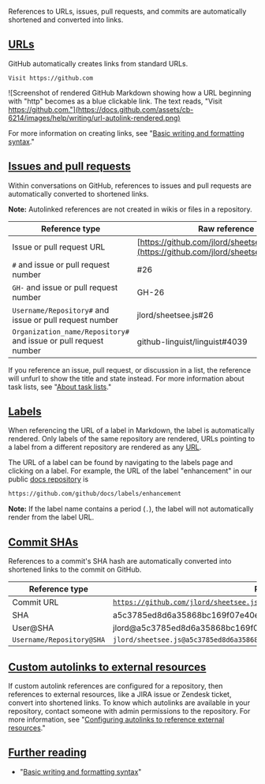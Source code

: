 References to URLs, issues, pull requests, and commits are automatically shortened and converted into links.

## [URLs](https://docs.github.com/en/get-started/writing-on-github/working-with-advanced-formatting/autolinked-references-and-urls#urls)

GitHub automatically creates links from standard URLs.

`Visit https://github.com`

![Screenshot of rendered GitHub Markdown showing how a URL beginning with "http" becomes as a blue clickable link. The text reads, "Visit https://github.com."](https://docs.github.com/assets/cb-6214/images/help/writing/url-autolink-rendered.png)

For more information on creating links, see "[Basic writing and formatting syntax](https://docs.github.com/en/get-started/writing-on-github/getting-started-with-writing-and-formatting-on-github/basic-writing-and-formatting-syntax#links)."

## [Issues and pull requests](https://docs.github.com/en/get-started/writing-on-github/working-with-advanced-formatting/autolinked-references-and-urls#issues-and-pull-requests)

Within conversations on GitHub, references to issues and pull requests are automatically converted to shortened links.

**Note:** Autolinked references are not created in wikis or files in a repository.

|Reference type|Raw reference|Short link|
|---|---|---|
|Issue or pull request URL|[https://github.com/jlord/sheetsee.js/issues/26](https://github.com/jlord/sheetsee.js/issues/26)|[#26](https://github.com/jlord/sheetsee.js/issues/26)|
|`#` and issue or pull request number|#26|[#26](https://github.com/jlord/sheetsee.js/issues/26)|
|`GH-` and issue or pull request number|GH-26|[GH-26](https://github.com/jlord/sheetsee.js/issues/26)|
|`Username/Repository#` and issue or pull request number|jlord/sheetsee.js#26|[jlord/sheetsee.js#26](https://github.com/jlord/sheetsee.js/issues/26)|
|`Organization_name/Repository#` and issue or pull request number|github-linguist/linguist#4039|[github-linguist/linguist#4039](https://github.com/github-linguist/linguist/pull/4039)|

If you reference an issue, pull request, or discussion in a list, the reference will unfurl to show the title and state instead. For more information about task lists, see "[About task lists](https://docs.github.com/en/get-started/writing-on-github/working-with-advanced-formatting/about-task-lists)."

## [Labels](https://docs.github.com/en/get-started/writing-on-github/working-with-advanced-formatting/autolinked-references-and-urls#labels)

When referencing the URL of a label in Markdown, the label is automatically rendered. Only labels of the same repository are rendered, URLs pointing to a label from a different repository are rendered as any [URL](https://docs.github.com/en/get-started/writing-on-github/working-with-advanced-formatting/autolinked-references-and-urls#urls).

The URL of a label can be found by navigating to the labels page and clicking on a label. For example, the URL of the label "enhancement" in our public [docs repository](https://github.com/github/docs/) is

```markdown
https://github.com/github/docs/labels/enhancement
```

**Note:** If the label name contains a period (`.`), the label will not automatically render from the label URL.

## [Commit SHAs](https://docs.github.com/en/get-started/writing-on-github/working-with-advanced-formatting/autolinked-references-and-urls#commit-shas)

References to a commit's SHA hash are automatically converted into shortened links to the commit on GitHub.

|Reference type|Raw reference|Short link|
|---|---|---|
|Commit URL|[`https://github.com/jlord/sheetsee.js/commit/a5c3785ed8d6a35868bc169f07e40e889087fd2e`](https://github.com/jlord/sheetsee.js/commit/a5c3785ed8d6a35868bc169f07e40e889087fd2e)|[a5c3785](https://github.com/jlord/sheetsee.js/commit/a5c3785ed8d6a35868bc169f07e40e889087fd2e)|
|SHA|a5c3785ed8d6a35868bc169f07e40e889087fd2e|[a5c3785](https://github.com/jlord/sheetsee.js/commit/a5c3785ed8d6a35868bc169f07e40e889087fd2e)|
|User@SHA|jlord@a5c3785ed8d6a35868bc169f07e40e889087fd2e|[jlord@a5c3785](https://github.com/jlord/sheetsee.js/commit/a5c3785ed8d6a35868bc169f07e40e889087fd2e)|
|`Username/Repository@SHA`|`jlord/sheetsee.js@a5c3785ed8d6a35868bc169f07e40e889087fd2e`|[`jlord/sheetsee.js@a5c3785`](https://github.com/jlord/sheetsee.js/commit/a5c3785ed8d6a35868bc169f07e40e889087fd2e)|

## [Custom autolinks to external resources](https://docs.github.com/en/get-started/writing-on-github/working-with-advanced-formatting/autolinked-references-and-urls#custom-autolinks-to-external-resources)

If custom autolink references are configured for a repository, then references to external resources, like a JIRA issue or Zendesk ticket, convert into shortened links. To know which autolinks are available in your repository, contact someone with admin permissions to the repository. For more information, see "[Configuring autolinks to reference external resources](https://docs.github.com/en/repositories/managing-your-repositorys-settings-and-features/managing-repository-settings/configuring-autolinks-to-reference-external-resources)."

## [Further reading](https://docs.github.com/en/get-started/writing-on-github/working-with-advanced-formatting/autolinked-references-and-urls#further-reading)

- "[Basic writing and formatting syntax](https://docs.github.com/en/get-started/writing-on-github/getting-started-with-writing-and-formatting-on-github/basic-writing-and-formatting-syntax)"